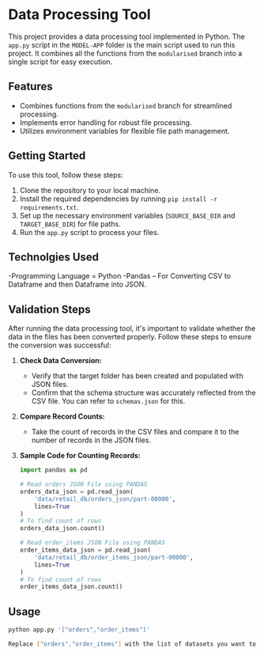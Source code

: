 # Data Processing Tool

This project provides a data processing tool implemented in Python. The `app.py` script in the `MODEL-APP` folder is the main script used to run this project. It combines all the functions from the `modularised` branch into a single script for easy execution.

## Features

- Combines functions from the `modularised` branch for streamlined processing.
- Implements error handling for robust file processing.
- Utilizes environment variables for flexible file path management.

## Getting Started

To use this tool, follow these steps:

1. Clone the repository to your local machine.
2. Install the required dependencies by running `pip install -r requirements.txt`.
3. Set up the necessary environment variables (`SOURCE_BASE_DIR` and `TARGET_BASE_DIR`) for file paths.
4. Run the `app.py` script to process your files.

## Technolgies Used 

 -Programming Language = Python
 -Pandas – For Converting CSV to Dataframe and then Dataframe into JSON.


## Validation Steps

After running the data processing tool, it's important to validate whether the data in the files has been converted properly. Follow these steps to ensure the conversion was successful:

1. **Check Data Conversion:**
   - Verify that the target folder has been created and populated with JSON files.
   - Confirm that the schema structure was accurately reflected from the CSV file. You can refer to `schemas.json` for this.

2. **Compare Record Counts:**
   - Take the count of records in the CSV files and compare it to the number of records in the JSON files.

3. **Sample Code for Counting Records:**

   ```python
   import pandas as pd
   
   # Read orders JSON File using PANDAS
   orders_data_json = pd.read_json(
       'data/retail_db/orders_json/part-00000',
       lines=True
   )
   # To find count of rows
   orders_data_json.count()
   
   # Read order_items JSON File using PANDAS
   order_items_data_json = pd.read_json(
       'data/retail_db/order_items_json/part-00000',
       lines=True
   )
   # To find count of rows
   order_items_data_json.count()

## Usage

```bash
python app.py '["orders","order_items"]'

Replace ["orders","order_items"] with the list of datasets you want to process.
 
